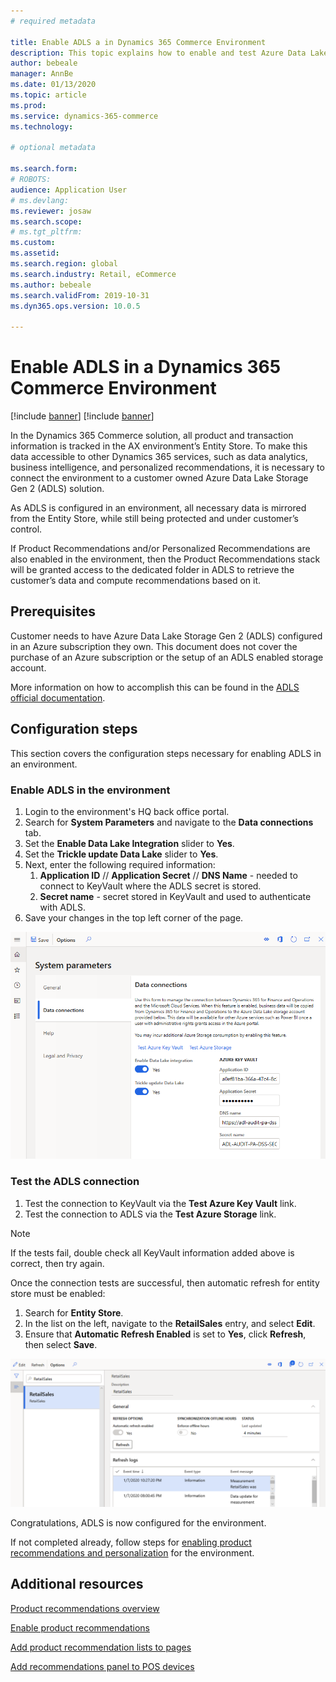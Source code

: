 ```yaml
---
# required metadata

title: Enable ADLS a in Dynamics 365 Commerce Environment
description: This topic explains how to enable and test Azure Data Lake Storage (ADLS) for a Dynamics 365 Commerce Environment, a pre-requisite for enabling product recommendations.
author: bebeale
manager: AnnBe
ms.date: 01/13/2020
ms.topic: article
ms.prod: 
ms.service: dynamics-365-commerce
ms.technology: 

# optional metadata

ms.search.form: 
# ROBOTS: 
audience: Application User
# ms.devlang: 
ms.reviewer: josaw
ms.search.scope: 
# ms.tgt_pltfrm: 
ms.custom: 
ms.assetid: 
ms.search.region: global
ms.search.industry: Retail, eCommerce
ms.author: bebeale
ms.search.validFrom: 2019-10-31
ms.dyn365.ops.version: 10.0.5

---
```


# Enable ADLS in a Dynamics 365 Commerce Environment

[!include [banner](includes/preview-banner.md)]
[!include [banner](includes/banner.md)]

In the Dynamics 365 Commerce solution, all product and transaction information is tracked in the AX environment’s Entity Store. To make this data accessible to other Dynamics 365 services, such as data analytics, business intelligence, and personalized recommendations, it is necessary to connect the environment to a customer owned Azure Data Lake Storage Gen 2 (ADLS) solution.

As ADLS is configured in an environment, all necessary data is mirrored from the Entity Store, while still being protected and under customer’s control.

If Product Recommendations and/or Personalized Recommendations are also enabled in the environment, then the Product Recommendations stack will be granted access to the dedicated folder in ADLS to retrieve the customer’s data and compute recommendations based on it.


## Prerequisites

Customer needs to have Azure Data Lake Storage Gen 2 (ADLS) configured in an Azure subscription they own. 
This document does not cover the purchase of an Azure subscription or the setup of an ADLS enabled storage account.

More information on how to accomplish this can be found in the [ADLS official documentation](
	https://azure.microsoft.com/en-us/pricing/details/storage/data-lake).
  

## Configuration steps

This section covers the configuration steps necessary for enabling ADLS in an environment.

### Enable ADLS in the environment

1. Login to the environment's HQ back office portal.
1. Search for **System Parameters** and navigate to the **Data connections** tab. 
1. Set the **Enable Data Lake Integration** slider to **Yes**.
1. Set the **Trickle update Data Lake** slider to **Yes**.
1. Next, enter the following required information:
    1. **Application ID** // **Application Secret** // **DNS Name** - needed to connect to KeyVault where the ADLS secret is stored.
    1. **Secret name** - secret stored in KeyVault and used to authenticate with ADLS.
1. Save your changes in the top left corner of the page.

![Example ADLS Configuration](./media/exampleADLSConfig1.png)

### Test the ADLS connection

1. Test the connection to KeyVault via the **Test Azure Key Vault** link.
1. Test the connection to ADLS via the **Test Azure Storage** link.


> [!NOTE]
> If the tests fail, double check all KeyVault information added above is correct, then try again.

Once the connection tests are successful, then automatic refresh for entity store must be enabled: 

1. Search for **Entity Store**.
1. In the list on the left, navigate to the **RetailSales** entry, and select **Edit**.
1. Ensure that **Automatic Refresh Enabled** is set to **Yes**, click **Refresh**, then select **Save**.

![Example Entity Store Refresh](./media/exampleADLSConfig2.png)

Congratulations, ADLS is now configured for the environment. 

If not completed already, follow steps for [enabling product recommendations and personalization](enable-product-recommendations.md) for the environment.



## Additional resources

[Product recommendations overview](product-recommendations.md)

[Enable product recommendations](enable-product-recommendations.md)

[Add product recommendation lists to pages](add-reco-list-to-page.md)

[Add recommendations panel to POS devices](https://docs.microsoft.com/en-us/dynamics365/unified-operations/retail/add-recommendations-control-pos-screen)


